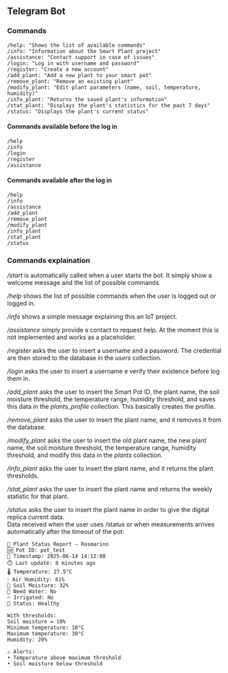## Telegram Bot

### Commands
```
/help: "Shows the list of available commands"
/info: "Information about the Smart Plant project"
/assistance: "Contact support in case of issues"
/login: "Log in with username and password"
/register: "Create a new account"
/add_plant: "Add a new plant to your smart pot"
/remove_plant: "Remove an existing plant"
/modify_plant: "Edit plant parameters (name, soil, temperature, humidity)"
/info_plant: "Returns the saved plant's information"
/stat_plant: "Displays the plant's statistics for the past 7 days"
/status: "Displays the plant's current status"
```

#### Commands available before the log in
```
/help
/info
/login
/register
/assistance
```

#### Commands available after the log in
```
/help
/info
/assistance
/add_plant
/remove_plant
/modify_plant
/info_plant
/stat_plant
/status
```

### Commands explaination

*/start* is automatically called when a user starts the bot. It simply show a welcome message and the list of possible commands.

*/help* shows the list of possible commands when the user is logged out or logged in.

*/info* shows a simple message explaining this an IoT project.

*/assistance* simply provide a contact to request help. At the moment this is not implemented and works as a placeholder.

*/register* asks the user to insert a username and a password. The credential are then stored to the database in the *users* collection.

*/login*  asks the user to insert a username e verify their existence before log them in.

*/add_plant* asks the user to insert the Smart Pot ID, the plant name, the soil moisture threshold, the temperature range, humidity threshold, and saves this data in the *plants_profile* collection. This basically creates the profile.

*/remove_plant* asks the user to insert the plant name, and it removes it from the database.

*/modify_plant* asks the user to insert the old plant name, the new plant name, the soil moisture threshold, the temperature range, humidity threshold, and modify this data in the *plants* collection.

*/info_plant* asks the user to insert the plant name, and it returns the plant thresholds.

*/stat_plant* asks the user to insert the plant name and returns the weekly statistic for that plant.

*/status* asks the user to insert the plant name in order to give the digital replica current data.  
Data received when the user uses /status or when measurements arrives automatically after the timeout of the pot:
```
🌿 Plant Status Report — Rosmarino
🆔 Pot ID: pot_test
📅 Timestamp: 2025-06-14 14:12:00
⏱️ Last update: 8 minutes ago
🌡️ Temperature: 27.5°C
💧 Air Humidity: 61%
🌾 Soil Moisture: 32%
🚿 Need Water: No
💦 Irrigated: No
📌 Status: Healthy

With thresholds:
Soil moisture = 10%
Minimum temperature: 10°C
Maximum temperature: 30°C
Humidity: 20%

⚠️ Alerts:
• Temperature above maximum threshold
• Soil moisture below threshold
```
